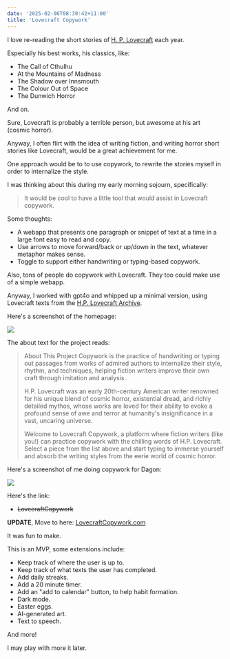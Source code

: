 ```yaml
---
date: '2025-02-06T08:30:42+11:00'
title: 'Lovecraft Copywork'
---
```


I love re-reading the short stories of [H. P. Lovecraft](https://en.wikipedia.org/wiki/H._P._Lovecraft) each year.

Especially his best works, his classics, like:

* The Call of Cthulhu
* At the Mountains of Madness
* The Shadow over Innsmouth
* The Colour Out of Space
* The Dunwich Horror

And on.

Sure, Lovecraft is probably a terrible person, but awesome at his art (cosmic horror).

Anyway, I often flirt with the idea of writing fiction, and writing horror short stories like Lovecraft, would be a great achievement for me.

One approach would be to to use copywork, to rewrite the stories myself in order to internalize the style.

I was thinking about this during my early morning sojourn, specifically:

> It would be cool to have a little tool that would assist in Lovecraft copywork.

Some thoughts:

* A webapp that presents one paragraph or snippet of text at a time in a large font easy to read and copy.
* Use arrows to move forward/back or up/down in the text, whatever metaphor makes sense.
* Toggle to support either handwriting or typing-based copywork.

Also, tons of people do copywork with Lovecraft. They too could make use of a simple webapp.

Anyway, I worked with gpt4o and whipped up a minimal version, using Lovecraft texts from the [H.P. Lovecraft Archive](https://www.hplovecraft.com/writings/texts/).

Here's a screenshot of the homepage:

![](/blog/pics/LovecraftCopywork1.png)

The about text for the project reads:

> About This Project
> Copywork is the practice of handwriting or typing out passages from works of admired authors to internalize their style, rhythm, and techniques, helping fiction writers improve their own craft through imitation and analysis.
>
> H.P. Lovecraft was an early 20th-century American writer renowned for his unique blend of cosmic horror, existential dread, and richly detailed mythos, whose works are loved for their ability to evoke a profound sense of awe and terror at humanity's insignificance in a vast, uncaring universe.
>
> Welcome to Lovecraft Copywork, a platform where fiction writers (like you!) can practice copywork with the chilling words of H.P. Lovecraft. Select a piece from the list above and start typing to immerse yourself and absorb the writing styles from the eerie world of cosmic horror.

Here's a screenshot of me doing copywork for Dagon:

![](/blog/pics/LovecraftCopywork2.png)

Here's the link:

* ~~LovecraftCopywork~~

**UPDATE**, Move to here: [LovecraftCopywork.com](https://LovecraftCopywork.com/)

It was fun to make.

This is an MVP, some extensions include:

* Keep track of where the user is up to.
* Keep track of what texts the user has completed.
* Add daily streaks.
* Add a 20 minute timer.
* Add an "add to calendar" button, to help habit formation.
* Dark mode.
* Easter eggs.
* AI-generated art.
* Text to speech.

And more!

I may play with more it later.
